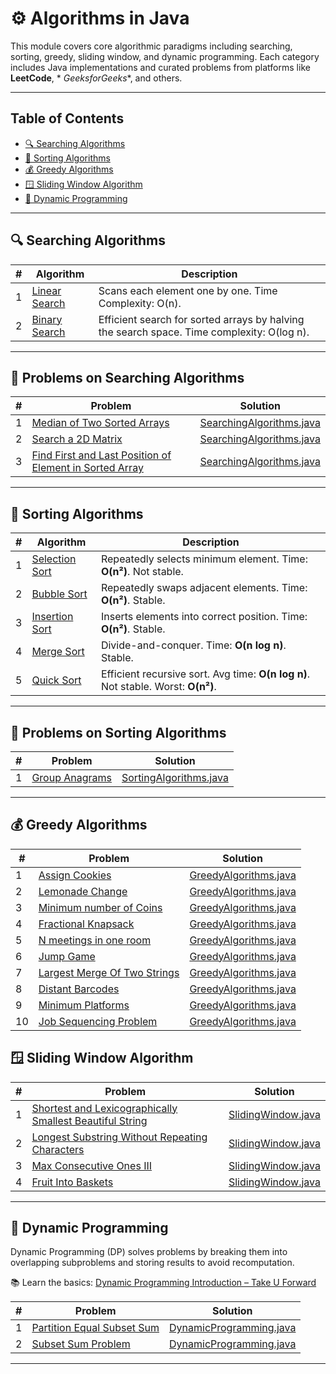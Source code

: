 # ⚙️ Algorithms in Java

This module covers core algorithmic paradigms including searching, sorting, greedy, sliding window, and dynamic
programming. Each category includes Java implementations and curated problems from platforms like **LeetCode**, *
*GeeksforGeeks**, and others.

---

## Table of Contents

- [🔍 Searching Algorithms](#-searching-algorithms)
- [🔢 Sorting Algorithms](#-sorting-algorithms)
- [💰 Greedy Algorithms](#-greedy-algorithms)
- [🪟 Sliding Window Algorithm](#-sliding-window-algorithm)
- [🧠 Dynamic Programming](#-dynamic-programming)

---

## 🔍 Searching Algorithms

| # | Algorithm                                   | Description                                                                                |
|---|---------------------------------------------|--------------------------------------------------------------------------------------------|
| 1 | [Linear Search](./SearchingAlgorithms.java) | Scans each element one by one. Time Complexity: O(n).                                      |
| 2 | [Binary Search](./SearchingAlgorithms.java) | Efficient search for sorted arrays by halving the search space. Time complexity: O(log n). |

---

## 🧪 Problems on Searching Algorithms

| # | Problem                                                                                                                                                       | Solution                                               |
|---|---------------------------------------------------------------------------------------------------------------------------------------------------------------|--------------------------------------------------------|
| 1 | [Median of Two Sorted Arrays](https://leetcode.com/problems/median-of-two-sorted-arrays/description/)                                                         | [SearchingAlgorithms.java](./SearchingAlgorithms.java) |
| 2 | [Search a 2D Matrix](https://leetcode.com/problems/search-a-2d-matrix/description/)                                                                           | [SearchingAlgorithms.java](./SearchingAlgorithms.java) |
| 3 | [Find First and Last Position of Element in Sorted Array](https://leetcode.com/problems/find-first-and-last-position-of-element-in-sorted-array/description/) | [SearchingAlgorithms.java](./SearchingAlgorithms.java) |

---

## 🔢 Sorting Algorithms

| # | Algorithm                                  | Description                                                                       |
|---|--------------------------------------------|-----------------------------------------------------------------------------------|
| 1 | [Selection Sort](./SortingAlgorithms.java) | Repeatedly selects minimum element. Time: **O(n²)**. Not stable.                  |
| 2 | [Bubble Sort](./SortingAlgorithms.java)    | Repeatedly swaps adjacent elements. Time: **O(n²)**. Stable.                      |
| 3 | [Insertion Sort](./SortingAlgorithms.java) | Inserts elements into correct position. Time: **O(n²)**. Stable.                  |
| 4 | [Merge Sort](./SortingAlgorithms.java)     | Divide-and-conquer. Time: **O(n log n)**. Stable.                                 |
| 5 | [Quick Sort](./SortingAlgorithms.java)     | Efficient recursive sort. Avg time: **O(n log n)**. Not stable. Worst: **O(n²)**. |

---

## 🧪 Problems on Sorting Algorithms

| # | Problem                                                                     | Solution                                           |
|---|-----------------------------------------------------------------------------|----------------------------------------------------|
| 1 | [Group Anagrams](https://leetcode.com/problems/group-anagrams/description/) | [SortingAlgorithms.java](./SortingAlgorithms.java) |

---

## 💰 Greedy Algorithms

| #  | Problem                                                                                                 | Solution                                         |
|----|---------------------------------------------------------------------------------------------------------|--------------------------------------------------|
| 1  | [Assign Cookies](https://leetcode.com/problems/assign-cookies/description/)                             | [GreedyAlgorithms.java](./GreedyAlgorithms.java) |
| 2  | [Lemonade Change](https://leetcode.com/problems/lemonade-change/description/)                           | [GreedyAlgorithms.java](./GreedyAlgorithms.java) |
| 3  | [Minimum number of Coins](https://www.geeksforgeeks.org/problems/-minimum-number-of-coins4426/1)        | [GreedyAlgorithms.java](./GreedyAlgorithms.java) |
| 4  | [Fractional Knapsack](https://www.geeksforgeeks.org/problems/fractional-knapsack-1587115620/1)          | [GreedyAlgorithms.java](./GreedyAlgorithms.java) |
| 5  | [N meetings in one room](https://www.geeksforgeeks.org/problems/n-meetings-in-one-room-1587115620/1)    | [GreedyAlgorithms.java](./GreedyAlgorithms.java) |
| 6  | [Jump Game](https://leetcode.com/problems/jump-game/description/)                                       | [GreedyAlgorithms.java](./GreedyAlgorithms.java) |
| 7  | [Largest Merge Of Two Strings](https://leetcode.com/problems/largest-merge-of-two-strings/description/) | [GreedyAlgorithms.java](./GreedyAlgorithms.java) |
| 8  | [Distant Barcodes](https://leetcode.com/problems/distant-barcodes/description/)                         | [GreedyAlgorithms.java](./GreedyAlgorithms.java) |
| 9  | [Minimum Platforms](https://www.geeksforgeeks.org/problems/minimum-platforms-1587115620/1)              | [GreedyAlgorithms.java](./GreedyAlgorithms.java) |
| 10 | [Job Sequencing Problem](https://www.geeksforgeeks.org/problems/job-sequencing-problem-1587115620/1)    | [GreedyAlgorithms.java](./GreedyAlgorithms.java) |

## 🪟 Sliding Window Algorithm

| # | Problem                                                                                                                                                         | Solution                                   |
|---|-----------------------------------------------------------------------------------------------------------------------------------------------------------------|--------------------------------------------|
| 1 | [Shortest and Lexicographically Smallest Beautiful String](https://leetcode.com/problems/shortest-and-lexicographically-smallest-beautiful-string/description/) | [SlidingWindow.java](./SlidingWindow.java) |
| 2 | [Longest Substring Without Repeating Characters](https://leetcode.com/problems/longest-substring-without-repeating-characters/description/)                     | [SlidingWindow.java](./SlidingWindow.java) |
| 3 | [Max Consecutive Ones III](https://leetcode.com/problems/max-consecutive-ones-iii/description/)                                                                 | [SlidingWindow.java](./SlidingWindow.java) |
| 4 | [Fruit Into Baskets](https://leetcode.com/problems/fruit-into-baskets/description/)                                                                             | [SlidingWindow.java](./SlidingWindow.java) |

---

## 🧠 Dynamic Programming

Dynamic Programming (DP) solves problems by breaking them into overlapping subproblems and storing results to avoid
recomputation.

📚 Learn the
basics: [Dynamic Programming Introduction – Take U Forward](https://takeuforward.org/data-structure/dynamic-programming-introduction/)

| # | Problem                                                                                      | Solution                                             |
|---|----------------------------------------------------------------------------------------------|------------------------------------------------------|
| 1 | [Partition Equal Subset Sum](https://leetcode.com/problems/partition-equal-subset-sum)       | [DynamicProgramming.java](./DynamicProgramming.java) |
| 2 | [Subset Sum Problem](https://www.geeksforgeeks.org/problems/subset-sum-problem-1611555638/1) | [DynamicProgramming.java](./DynamicProgramming.java) |

---
